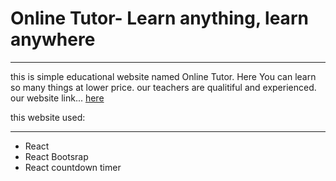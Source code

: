 # Online Tutor- Learn anything, learn anywhere
___

this is simple educational website named Online Tutor. Here You can learn so many things at lower price. our teachers are qualitiful and experienced.
our website link... [here]()

this website used:
___
* React
* React Bootsrap
* React countdown timer 

